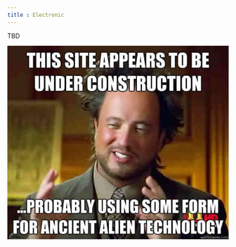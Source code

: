 ```yaml
---
title : Electronic
---
```


TBD

![](/images/this-site-appaears-to-be-under-construction-memes.jpg)
